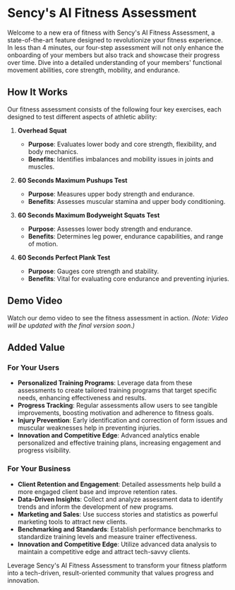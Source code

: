 # Sency's AI Fitness Assessment

Welcome to a new era of fitness with Sency's AI Fitness Assessment, a state-of-the-art feature designed to revolutionize your fitness experience. In less than 4 minutes, our four-step assessment will not only enhance the onboarding of your members but also track and showcase their progress over time. Dive into a detailed understanding of your members' functional movement abilities, core strength, mobility, and endurance.

## How It Works

Our fitness assessment consists of the following four key exercises, each designed to test different aspects of athletic ability:

1. **Overhead Squat**
   - **Purpose**: Evaluates lower body and core strength, flexibility, and body mechanics.
   - **Benefits**: Identifies imbalances and mobility issues in joints and muscles.

2. **60 Seconds Maximum Pushups Test**
   - **Purpose**: Measures upper body strength and endurance.
   - **Benefits**: Assesses muscular stamina and upper body conditioning.

3. **60 Seconds Maximum Bodyweight Squats Test**
   - **Purpose**: Assesses lower body strength and endurance.
   - **Benefits**: Determines leg power, endurance capabilities, and range of motion.

4. **60 Seconds Perfect Plank Test**
   - **Purpose**: Gauges core strength and stability.
   - **Benefits**: Vital for evaluating core endurance and preventing injuries.

## Demo Video
Watch our demo video to see the fitness assessment in action. *(Note: Video will be updated with the final version soon.)*

## Added Value

### For Your Users

- **Personalized Training Programs**: Leverage data from these assessments to create tailored training programs that target specific needs, enhancing effectiveness and results.
- **Progress Tracking**: Regular assessments allow users to see tangible improvements, boosting motivation and adherence to fitness goals.
- **Injury Prevention**: Early identification and correction of form issues and muscular weaknesses help in preventing injuries.
- **Innovation and Competitive Edge**: Advanced analytics enable personalized and effective training plans, increasing engagement and progress visibility.

### For Your Business

- **Client Retention and Engagement**: Detailed assessments help build a more engaged client base and improve retention rates.
- **Data-Driven Insights**: Collect and analyze assessment data to identify trends and inform the development of new programs.
- **Marketing and Sales**: Use success stories and statistics as powerful marketing tools to attract new clients.
- **Benchmarking and Standards**: Establish performance benchmarks to standardize training levels and measure trainer effectiveness.
- **Innovation and Competitive Edge**: Utilize advanced data analysis to maintain a competitive edge and attract tech-savvy clients.

Leverage Sency's AI Fitness Assessment to transform your fitness platform into a tech-driven, result-oriented community that values progress and innovation.
